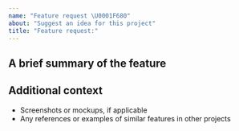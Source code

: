 ```yaml
---
name: "Feature request \U0001F680"
about: "Suggest an idea for this project"
title: "Feature request:"
---
```


## A brief summary of the feature

<!-- A precise and clear description of the desired functionality or the task the feature is intended to perform. -->

## Additional context

- Screenshots or mockups, if applicable
- Any references or examples of similar features in other projects